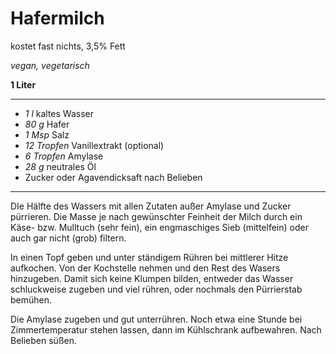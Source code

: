 # Hafermilch

kostet fast nichts, 3,5% Fett

*vegan, vegetarisch*

**1 Liter**

---

- *1 l* kaltes Wasser
- *80 g* Hafer
- *1 Msp* Salz
- *12 Tropfen* Vanillextrakt (optional)
- *6 Tropfen* Amylase 
- *28 g* neutrales Öl
- Zucker oder Agavendicksaft nach Belieben

---

DIe Hälfte des Wassers mit allen Zutaten außer Amylase und Zucker pürrieren. Die Masse je nach gewünschter Feinheit der Milch durch ein Käse- bzw. Mulltuch (sehr fein), ein engmaschiges Sieb (mittelfein) oder auch gar nicht (grob) filtern.

In einen Topf geben und unter ständigem Rühren bei mittlerer Hitze aufkochen. Von der Kochstelle nehmen und den Rest des Wasers hinzugeben. Damit sich keine Klumpen bilden, entweder das Wasser schluckweise zugeben und viel rühren, oder nochmals den Pürrierstab bemühen.

Die Amylase zugeben und gut unterrühren. Noch etwa eine Stunde bei Zimmertemperatur stehen lassen, dann im Kühlschrank aufbewahren. Nach Belieben süßen.
